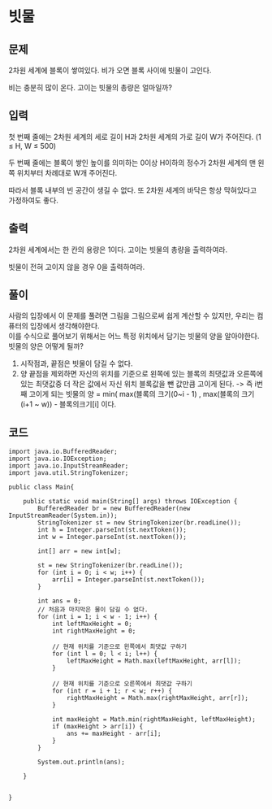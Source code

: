 # 빗물 
 
## 문제
2차원 세계에 블록이 쌓여있다. 비가 오면 블록 사이에 빗물이 고인다.



비는 충분히 많이 온다. 고이는 빗물의 총량은 얼마일까?

## 입력
첫 번째 줄에는 2차원 세계의 세로 길이 H과 2차원 세계의 가로 길이 W가 주어진다. (1 ≤ H, W ≤ 500)

두 번째 줄에는 블록이 쌓인 높이를 의미하는 0이상 H이하의 정수가 2차원 세계의 맨 왼쪽 위치부터 차례대로 W개 주어진다.

따라서 블록 내부의 빈 공간이 생길 수 없다. 또 2차원 세계의 바닥은 항상 막혀있다고 가정하여도 좋다.

## 출력
2차원 세계에서는 한 칸의 용량은 1이다. 고이는 빗물의 총량을 출력하여라.

빗물이 전혀 고이지 않을 경우 0을 출력하여라.

## 풀이
사람의 입장에서 이 문제를 풀려면 그림을 그림으로써 쉽게 계산할 수 있지만, 우리는 컴퓨터의 입장에서 생각해야한다.  
이를 수식으로 풀어보기 위해서는 어느 특정 위치에서 담기는 빗물의 양을 알아야한다.  
빗물의 양은 어떻게 될까?  
  1. 시작점과, 끝점은 빗물이 담길 수 없다.
  2. 양 끝점을 제외하면 자신의 위치를 기준으로 왼쪽에 있는 블록의 최댓값과 오른쪽에 있는 최댓값중 더 작은 값에서 자신 위치 블록값을 뺀 값만큼 고이게 된다.
      -> 즉 i번째 고이게 되는 빗물의 양 = min( max(블록의 크기(0~i - 1) , max(블록의 크기(i+1 ~ w)) - 블록의크기[i] 이다.
   

## 코드
```
import java.io.BufferedReader;
import java.io.IOException;
import java.io.InputStreamReader;
import java.util.StringTokenizer;

public class Main{

    public static void main(String[] args) throws IOException {
        BufferedReader br = new BufferedReader(new InputStreamReader(System.in));
        StringTokenizer st = new StringTokenizer(br.readLine());
        int h = Integer.parseInt(st.nextToken());
        int w = Integer.parseInt(st.nextToken());

        int[] arr = new int[w];

        st = new StringTokenizer(br.readLine());
        for (int i = 0; i < w; i++) {
            arr[i] = Integer.parseInt(st.nextToken());
        }

        int ans = 0;
        // 처음과 마지막은 물이 담길 수 없다.
        for (int i = 1; i < w - 1; i++) {
            int leftMaxHeight = 0;
            int rightMaxHeight = 0;

            // 현재 위치를 기준으로 왼쪽에서 최댓값 구하기
            for (int l = 0; l < i; l++) {
                leftMaxHeight = Math.max(leftMaxHeight, arr[l]);
            }
            
            // 현재 위치를 기준으로 오른쪽에서 최댓값 구하기
            for (int r = i + 1; r < w; r++) {
                rightMaxHeight = Math.max(rightMaxHeight, arr[r]);
            }

            int maxHeight = Math.min(rightMaxHeight, leftMaxHeight);
            if (maxHeight > arr[i]) {
                ans += maxHeight - arr[i];
            }
        }

        System.out.println(ans);

    }


}
```
